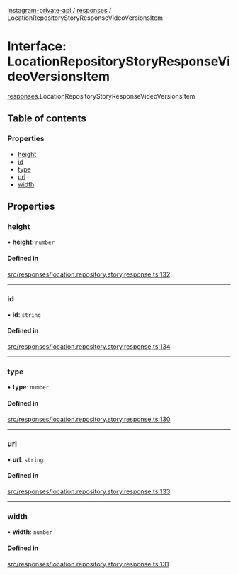 [instagram-private-api](../../README.md) / [responses](../../modules/responses.md) / LocationRepositoryStoryResponseVideoVersionsItem

# Interface: LocationRepositoryStoryResponseVideoVersionsItem

[responses](../../modules/responses.md).LocationRepositoryStoryResponseVideoVersionsItem

## Table of contents

### Properties

- [height](LocationRepositoryStoryResponseVideoVersionsItem.md#height)
- [id](LocationRepositoryStoryResponseVideoVersionsItem.md#id)
- [type](LocationRepositoryStoryResponseVideoVersionsItem.md#type)
- [url](LocationRepositoryStoryResponseVideoVersionsItem.md#url)
- [width](LocationRepositoryStoryResponseVideoVersionsItem.md#width)

## Properties

### height

• **height**: `number`

#### Defined in

[src/responses/location.repository.story.response.ts:132](https://github.com/Nerixyz/instagram-private-api/blob/4971f34/src/responses/location.repository.story.response.ts#L132)

___

### id

• **id**: `string`

#### Defined in

[src/responses/location.repository.story.response.ts:134](https://github.com/Nerixyz/instagram-private-api/blob/4971f34/src/responses/location.repository.story.response.ts#L134)

___

### type

• **type**: `number`

#### Defined in

[src/responses/location.repository.story.response.ts:130](https://github.com/Nerixyz/instagram-private-api/blob/4971f34/src/responses/location.repository.story.response.ts#L130)

___

### url

• **url**: `string`

#### Defined in

[src/responses/location.repository.story.response.ts:133](https://github.com/Nerixyz/instagram-private-api/blob/4971f34/src/responses/location.repository.story.response.ts#L133)

___

### width

• **width**: `number`

#### Defined in

[src/responses/location.repository.story.response.ts:131](https://github.com/Nerixyz/instagram-private-api/blob/4971f34/src/responses/location.repository.story.response.ts#L131)
